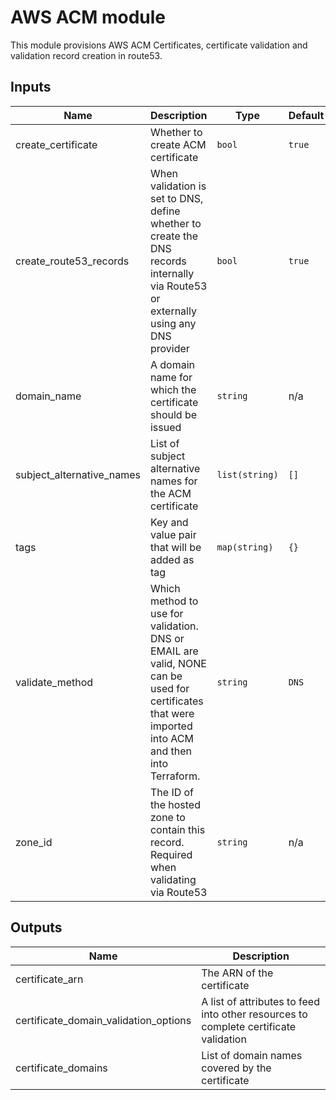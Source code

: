 # AWS ACM module

This module provisions AWS ACM Certificates, certificate validation and validation record creation in route53.
## Inputs

| Name | Description | Type | Default | Required |
|------|-------------|------|---------|:--------:|
| create\_certificate | Whether to create ACM certificate | `bool` | `true` | no |
| create\_route53\_records | When validation is set to DNS, define whether to create the DNS records internally via Route53 or externally using any DNS provider | `bool` | `true` | no |
| domain\_name | A domain name for which the certificate should be issued | `string` | n/a | yes |
| subject\_alternative\_names | List of subject alternative names for the ACM certificate | `list(string)` | `[]` | no |
| tags | Key and value pair that will be added as tag | `map(string)` | `{}` | no |
| validate\_method | Which method to use for validation. DNS or EMAIL are valid, NONE can be used for certificates that were imported into ACM and then into Terraform. | `string` | `DNS` | no |
| zone\_id | The ID of the hosted zone to contain this record. Required when validating via Route53 | `string` | n/a | yes |


## Outputs

| Name | Description |
|------|-------------|
| certificate\_arn | The ARN of the certificate |
| certificate\_domain\_validation\_options | A list of attributes to feed into other resources to complete certificate validation |
| certificate\_domains | List of domain names covered by the certificate |
